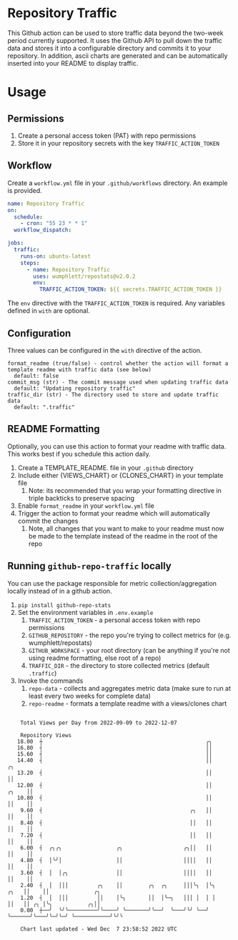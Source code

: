 # Repository Traffic

This Github action can be used to store traffic data beyond the two-week period currently supported.
It uses the Github API to pull down the traffic data and stores it into a configurable directory and commits it to your 
repository. In addition, ascii charts are generated and can be automatically inserted into your README to display traffic.

# Usage
## Permissions
1. Create a personal access token (PAT) with repo permissions
2. Store it in your repository secrets with the key `TRAFFIC_ACTION_TOKEN`

## Workflow
Create a `workflow.yml` file in your `.github/workflows` directory. An example is provided.

```yaml
name: Repository Traffic
on:
  schedule:
    - cron: "55 23 * * 1"
  workflow_dispatch:

jobs:
  traffic:
    runs-on: ubuntu-latest
    steps:
      - name: Repository Traffic
        uses: wumphlett/repostats@v2.0.2
        env:
          TRAFFIC_ACTION_TOKEN: ${{ secrets.TRAFFIC_ACTION_TOKEN }}
```
The `env` directive with the `TRAFFIC_ACTION_TOKEN` is required. Any variables defined in `with` are optional.

## Configuration
Three values can be configured in the `with` directive of the action.
```
format_readme (true/false) - control whether the action will format a template readme with traffic data (see below)
  default: false
commit_msg (str) - The commit message used when updating traffic data
  default: "Updating repository traffic"
traffic_dir (str) - The directory used to store and update traffic data
  default: ".traffic"
```

## README Formatting
Optionally, you can use this action to format your readme with traffic data. This works best if you schedule this action
daily.

1. Create a TEMPLATE_README.<any type> file in your `.github` directory
2. Include either {VIEWS_CHART} or {CLONES_CHART} in your template file
   1. Note: its recommended that you wrap your formatting directive in triple backticks to preserve spacing
3. Enable `format_readme` in your `workflow.yml` file
4. Trigger the action to format your readme which will automatically commit the changes
   1. Note, all changes that you want to make to your readme must now be made to the template instead of the readme in the root of the repo

## Running `github-repo-traffic` locally
You can use the package responsible for metric collection/aggregation locally instead of in a github action.

1. `pip install github-repo-stats`
2. Set the environment variables in `.env.example`
   1. `TRAFFIC_ACTION_TOKEN` - a personal access token with repo permissions
   2. `GITHUB_REPOSITORY` - the repo you're trying to collect metrics for (e.g. wumphlett/repostats)
   3. `GITHUB_WORKSPACE` - your root directory (can be anything if you're not using readme formatting, else root of a repo)
   4. `TRAFFIC_DIR` - the directory to store collected metrics (default `.traffic`)
3. Invoke the commands
   1. `repo-data` - collects and aggregates metric data (make sure to run at least every two weeks for complete data)
   2. `repo-readme` - formats a template readme with a views/clones chart

```

    Total Views per Day from 2022-09-09 to 2022-12-07

    Repository Views
   18.00  ┼                                                   ╭╮
   16.80  ┤                                                   ││
   15.60  ┤                                                   ││
   14.40  ┤                                                   ││                  ╭╮
   13.20  ┤                                                   ││                  ││
   12.00  ┤                                                   ││            ╭╮    ││
   10.80  ┤                                                   ││            ││    ││
    9.60  ┤                                              ╭╮   ││            ││    ││
    8.40  ┤                                              ││   ││            ││    ││
    7.20  ┤                                              ││   ││            ││    ││
    6.00  ┤  ╭╮╭╮                 ╭╮                   ╭╮││   ││            ││    ││
    4.80  ┤  │╰╯│                 ││                   ││││   ││            ││    ││
    3.60  ┤  │  │╭╮               ││                   ││││   ││            ││    ││
    2.40  ┤  │  │││         ╭╮    ││        ╭╮  ╭╮     │││╰╮  │╰╮      ╭╮   ││    ││              ╭╮
    1.20  ┤  │  │││         ││    │╰╮       ││  │╰─╮   │││ │  │ │      ││   ││ ╭╮ │╰╮           ╭╮││
    0.00  ┼──╯  ╰╯╰─────────╯╰────╯ ╰───────╯╰──╯  ╰───╯╰╯ ╰──╯ ╰──────╯╰───╯╰─╯╰─╯ ╰───────────╯╰╯╰

    Chart last updated - Wed Dec  7 23:58:52 2022 UTC
    
```
